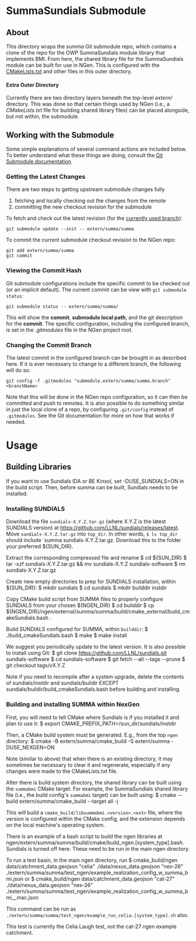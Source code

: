 # SummaSundials Submodule

## About

This directory wraps the *summa* Git submodule repo, which contains a clone of the repo for the OWP SummaSundials module library that implements BMI.  From here, the shared library file for the SummaSundials module can be built for use in NGen.  This is configured with the [CMakeLists.txt](CMakeLists.txt) and other files in this outer directory.

#### Extra Outer Directory

Currently there are two directory layers beneath the top-level *extern/* directory.  This was done so that certain things used by NGen (i.e., a *CMakeLists.txt* file for building shared library files) can be placed alongside, but not within, the submodule.

## Working with the Submodule

Some simple explanations of several command actions are included below.  To better understand what these things are doing, consult the [Git Submodule documentation](https://git-scm.com/book/en/v2/Git-Tools-Submodules). 

### Getting the Latest Changes

There are two steps to getting upstream submodule changes fully 
  1. fetching and locally checking out the changes from the remote
  2. committing the new checkout revision for the submodule

To fetch and check out the latest revision (for the [currently used branch](#viewing-the-current-branch)):

    git submodule update --init -- extern/summa/summa

To commit the current submodule checkout revision to the NGen repo:

    git add extern/summa/summa
    git commit

### Viewing the Commit Hash

Git submodule configurations include the specific commit to be checked out (or an implicit default).  The current commit can be view with `git submodule status`:

    git submodule status -- extern/summa/summa/

This will show the **commit**, **submodule local path**, and the git description for the **commit**.  The specific configuration, including the configured branch, is set in the _.gitmodules_ file in the NGen project root.

### Changing the Commit Branch

The latest commit in the configured branch can be brought in as described here.  If it is ever necessary to change to a different branch, the following will do so:

    git config -f .gitmodules "submodule.extern/summa/summa.branch" <branchName>

Note that this will be done in the NGen repo configuration, so it can then be committed and push to remotes.  It is also possible to do something similar in just the local clone of a repo, by configuring `.git/config` instead of `.gitmodules`.  See the Git documentation for more on how that works if needed.

# Usage

## Building Libraries

If you want to use Sundials IDA or BE Kinsol, set -DUSE_SUNDIALS=ON in the build script.  Then, before summa can be built, Sundials needs to be installed. 

### Installing SUNDIALS
Download the file `sundials-X.Y.Z.tar.gz` (where X.Y.Z is the latest SUNDIALS version) at https://github.com/LLNL/sundials/releases/latest. Move `sundials-X.Y.Z.tar.gz` into `top_dir`. In other words, `$ ls top_dir` should include `summa sundials-X.Y.Z.tar.gz. Download this to the folder your preferred ${SUN_DIR}.

Extract the corresponding compressed file and rename
    $ cd ${SUN_DIR}
    $ tar -xzf sundials-X.Y.Z.tar.gz && mv sundials-X.Y.Z sundials-software
    $ rm sundials-X.Y.Z.tar.gz

Create new empty directories to prep for SUNDIALS installation, within ${SUN_DIR}:
    $ mkdir sundials
    $ cd sundials
    $ mkdir builddir instdir

Copy CMake build script from SUMMA files to properly configure SUNDIALS from your chosen ${NGEN_DIR}
    $ cd builddir
    $ cp ${NGEN_DIR}/ngen/external/summa/summa/build/cmake_external/build_cmakeSundials.bash .

Build SUNDIALS configured for SUMMA, within `builddir`: 
    $ ./build_cmakeSundials.bash
    $ make
    $ make install

We suggest you periodically update to the latest version. It is also possible to install using Git: 
    $ git clone https://github.com/LLNL/sundials.git sundials-software
    $ cd sundials-software
    $ git fetch --all --tags --prune
    $ git checkout tags/vX.Y.Z     
    
Note if you need to recompile after a system upgrade, delete the contents of sundials/instdir and sundials/buildir EXCEPT sundials/buildir/build_cmakeSundials.bash before building and installing.

### Building and installing SUMMA within NexGen
First, you will need to tell CMake where Sundials is if you installed it and plan to use it:
    $ export CMAKE_PREFIX_PATH=/sun_dir/sundials/instdir

Then, a CMake build system must be generated.  E.g., from the top `ngen` directory:
    $ cmake -B extern/summa/cmake_build -S extern/summa -DUSE_NEXGEN=ON

Note (similar to above) that when there is an existing directory, it may sometimes be necessary to clear it and regenerate, especially if any changes were made to the CMakeLists.txt file.

After there is build system directory, the shared library can be built using the `summabmi` CMake target. For example, the SummaSundials shared library file (i.e., the build config's `summabmi` target) can be built using:
    $ cmake --build extern/summa/cmake_build --target all -j

This will build a `cmake_build/libsummabmi.<version>.<ext>` file, where the version is configured within the CMake config, and the extension depends on the local machine's operating system.    

There is an example of a bash script to build the ngen libraries at ngen/extern/summa/summa/build/cmake/build_ngen.[system_type].bash. Sundials is turned off here. These need to be run in the main ngen directory.

To run a test basin, in the main ngen directory, run
    $ cmake_build/ngen data/catchment_data.geojson "celia" ./data/nexus_data.geojson "nex-26" ./extern/summa/summa/test_ngen/example_realization_config_w_summa_bmi.json
or 
    $ cmake_build/ngen data/catchment_data.geojson "cat-27" ./data/nexus_data.geojson "nex-26" ./extern/summa/summa/test_ngen/example_realization_config_w_summa_bmi__mac.json

This command can be run as `./extern/summa/summa/test_ngen/example_run_celia.[system_type].sh` also.

This test is currently the Celia Laugh test, not the cat-27 ngen example catchment.
